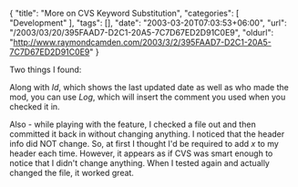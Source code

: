 {
	"title": "More on CVS Keyword Substitution",
	"categories": [
		"Development"
	],
	"tags": [],
	"date": "2003-03-20T07:03:53+06:00",
	"url": "/2003/03/20/395FAAD7-D2C1-20A5-7C7D67ED2D91C0E9",
	"oldurl": "http://www.raymondcamden.com/2003/3/2/395FAAD7-D2C1-20A5-7C7D67ED2D91C0E9"
}

Two things I found:

Along with $Id$, which shows the last updated date as well as who made the mod, you can use $Log$, which will insert the comment you used when you checked it in.

Also - while playing with the feature, I checked a file out and then committed it back in without changing anything. I noticed that the header info did NOT change. So, at first I thought I'd be required to add $x$ to my header each time. However, it appears as if CVS was smart enough to notice that I didn't change anything. When I tested again and actually changed the file, it worked great.